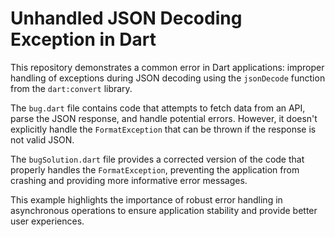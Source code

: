 # Unhandled JSON Decoding Exception in Dart

This repository demonstrates a common error in Dart applications: improper handling of exceptions during JSON decoding using the `jsonDecode` function from the `dart:convert` library.

The `bug.dart` file contains code that attempts to fetch data from an API, parse the JSON response, and handle potential errors. However, it doesn't explicitly handle the `FormatException` that can be thrown if the response is not valid JSON.

The `bugSolution.dart` file provides a corrected version of the code that properly handles the `FormatException`, preventing the application from crashing and providing more informative error messages.

This example highlights the importance of robust error handling in asynchronous operations to ensure application stability and provide better user experiences.